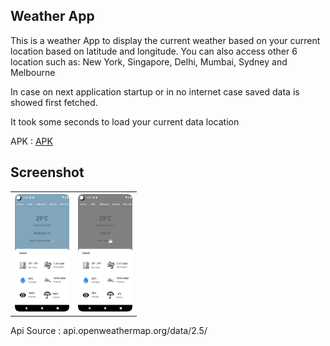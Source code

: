 ## Weather App 
This is a  weather App to display the current weather based on your current location based on latitude and longitude. You can also access other 6 location such as: New York, Singapore, Delhi, Mumbai, Sydney and Melbourne

In case on next application startup or in no internet case saved data is showed first fetched.

It took some seconds to load your current data location

APK : [APK](https://drive.google.com/file/d/10EYcEtzbZHqBFckvqjQO5Lsd0gj0ILC6/view?usp=sharing)

## Screenshot
<table style="width:40%">
  <tr>
    <th><img src="https://github.com/crackspace770/WeatherApp/blob/master/ss/Screenshot_20240228_222850.png"/></th>
    <th><img src="https://github.com/crackspace770/WeatherApp/blob/master/ss/Screenshot_20240228_222921.png"/></th>
  
  </tr>

</table>

Api Source : api.openweathermap.org/data/2.5/
